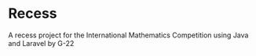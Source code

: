 # Recess
A recess project for the International Mathematics Competition using Java and Laravel by G-22

